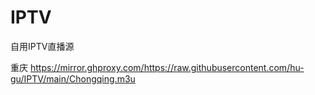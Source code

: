 # IPTV
自用IPTV直播源

重庆 https://mirror.ghproxy.com/https://raw.githubusercontent.com/hu-gu/IPTV/main/Chongqing.m3u
